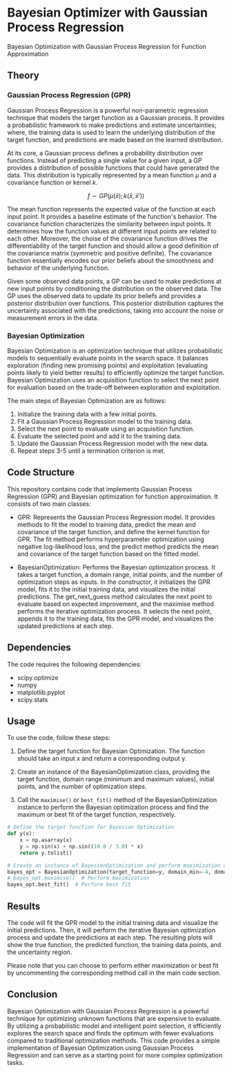# Bayesian Optimizer with Gaussian Process Regression
 Bayesian Optimization with Gaussian Process Regression for Function Approximation

## Theory

### Gaussian Process Regression (GPR)
Gaussian Process Regression is a powerful non-parametric regression technique that models the target function as a Gaussian process. It provides a probabilistic framework to make predictions and estimate uncertainties; where, the training data is used to learn the underlying distribution of the target function, and predictions are made based on the learned distribution.

At its core, a Gaussian process defines a probability distribution over functions. Instead of predicting a single value for a given input, a GP provides a distribution of possible functions that could have generated the data. This distribution is typically represented by a mean function $\mu$ and a covariance function or kernel $k$.

```math
f \sim GP(\mu(\bar{x}); k(\bar{x}, \bar{x}'))
```

The mean function represents the expected value of the function at each input point. It provides a baseline estimate of the function's behavior. The covariance function  characterizes the similarity between input points. It determines how the function values at different input points are related to each other. Moreover, the choise of the covariance function drives the differentiability of the target function and should allow a good definition of the covariance matrix (symmetric and positive definite). The covariance function essentially encodes our prior beliefs about the smoothness and behavior of the underlying function.

Given some observed data points, a GP can be used to make predictions at new input points by conditioning the distribution on the observed data. The GP uses the observed data to update its prior beliefs and provides a posterior distribution over functions. This posterior distribution captures the uncertainty associated with the predictions, taking into account the noise or measurement errors in the data. 

### Bayesian Optimization
Bayesian Optimization is an optimization technique that utilizes probabilistic models to sequentially evaluate points in the search space. It balances exploration (finding new promising points) and exploitation (evaluating points likely to yield better results) to efficiently optimize the target function. Bayesian Optimization uses an acquisition function to select the next point for evaluation based on the trade-off between exploration and exploitation.

The main steps of Bayesian Optimization are as follows:
1. Initialize the training data with a few initial points.
2. Fit a Gaussian Process Regression model to the training data.
3. Select the next point to evaluate using an acquisition function.
4. Evaluate the selected point and add it to the training data.
5. Update the Gaussian Process Regression model with the new data.
6. Repeat steps 3-5 until a termination criterion is met.

## Code Structure

This repository contains code that implements Gaussian Process Regression (GPR) and Bayesian optimization for function approximation. It consists of two main classes:

- GPR: Represents the Gaussian Process Regression model. It provides methods to fit the model to training data, predict the mean and covariance of the target function, and define the kernel function for GPR. The fit method performs hyperparameter optimization using negative log-likelihood loss, and the predict method predicts the mean and covariance of the target function based on the fitted model.

- BayesianOptimization: Performs the Bayesian optimization process. It takes a target function, a domain range, initial points, and the number of optimization steps as inputs. In the constructor, it initializes the GPR model, fits it to the initial training data, and visualizes the initial predictions. The get_next_guess method calculates the next point to evaluate based on expected improvement, and the maximise method performs the iterative optimization process. It selects the next point, appends it to the training data, fits the GPR model, and visualizes the updated predictions at each step.

## Dependencies
The code requires the following dependencies:

- scipy.optimize
- numpy
- matplotlib.pyplot
- scipy.stats

## Usage
To use the code, follow these steps:

1. Define the target function for Bayesian Optimization. The function should take an input x and return a corresponding output y.

2. Create an instance of the BayesianOptimization class, providing the target function, domain range (minimum and maximum values), initial points, and the number of optimization steps.

3. Call the `maximise()` or `best_fit()` method of the BayesianOptimization instance to perform the Bayesian optimization process and find the maximum or best fit of the target function, respectively.

```python
# Define the target function for Bayesian Optimization
def y(x):
    x = np.asarray(x)
    y = np.sin(x) + np.sin((10.0 / 3.0) * x)
    return y.tolist()

# Create an instance of BayesianOptimization and perform maximization or best fit
bayes_opt = BayesianOptimization(target_function=y, domain_min=-4, domain_max=16, initial_points=[3, 4, 5, 9])
# bayes_opt.maximise()  # Perform maximization
bayes_opt.best_fit()  # Perform best fit
```

## Results
The code will fit the GPR model to the initial training data and visualize the initial predictions. Then, it will perform the iterative Bayesian optimization process and update the predictions at each step. The resulting plots will show the true function, the predicted function, the training data points, and the uncertainty region.

Please note that you can choose to perform either maximization or best fit by uncommenting the corresponding method call in the main code section.

## Conclusion
Bayesian Optimization with Gaussian Process Regression is a powerful technique for optimizing unknown functions that are expensive to evaluate. By utilizing a probabilistic model and intelligent point selection, it efficiently explores the search space and finds the optimum with fewer evaluations compared to traditional optimization methods. This code provides a simple implementation of Bayesian Optimization using Gaussian Process Regression and can serve as a starting point for more complex optimization tasks. 